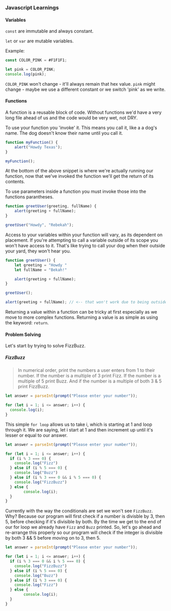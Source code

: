 ### Javascript Learnings

#### Variables

`const` are immutable and always constant. 

`let` or `var` are mutable variables.

Example: 

``` js
const COLOR_PINK = #F1F1F1;

let pink = COLOR_PINK;
console.log(pink);
```

`COLOR_PINK` won't change - it'll always remain that hex value. 
`pink` might change - maybe we use a different constant or we switch 'pink' as we write. 

#### Functions

A function is a reusable block of code. Without functions we'd have a very long file ahead of us and the code would be very wet, not DRY.

To use your function you 'invoke' it. This means you call it, like a a dog's name. The dog doesn't know their name until you call it.

```js
function myFunction() {
    alert("Howdy Texas");
}

myFunction();
```

At the bottom of the above snippet is where we're actually running our function, now that we've invoked the function we'll get the return of its contents.

To use parameters inside a function you must invoke those into the functions parantheses. 

```js
function greetUser(greeting, fullName) {
    alert(greeting + fullName);
}

greetUser("Howdy", "Rebekah");
```

Access to your variables within your function will vary, as its dependent on placement. 
If you're attempting to call a variable outside of its scope you won't have access to it. That's like trying to call your dog when their outside your yard, they won't hear you. 

```js
function greetUser() {
    let greeting = "Howdy "
    let fullName = "Bekah!"

    alert(greeting + fullName);
}

greetUser();

alert(greeting + fullName); // <-- that won't work due to being outside of the function. your dog can't hear you - its chasing squirrels!
```

Returning a value within a function can be tricky at first especially as we move to more complex functions. 
Returning a value is as simple as using the keyword: `return`.

#### Problem Solving

Let's start by trying to solve FizzBuzz. 

##### FizzBuzz

> In numerical order, print the numbers a user enters from 1 to their number. If the number is a multiple of 3 print Fizz. If the number is a multiple of 5 print Buzz. And if the number is a multiple of both 3 & 5 print FizzBuzz. 

```js
let answer = parseInt(prompt("Please enter your number"));

for (let i = 1; i <= answer; i++) {
  console.log(i);
}
```

This simple `for loop` allows us to take i, which is starting at 1 and loop through it. We are saying, let i start at 1 and then increment up until it's lesser or equal to our answer. 

```js
let answer = parseInt(prompt("Please enter your number"));

for (let i = 1; i <= answer; i++) {
  if (i % 3 === 0) {
    console.log("Fizz")
  } else if (i % 5 === 0) {
    console.log("Buzz")
  } else if (i % 3 === 0 && i % 5 === 0) {
    console.log("FizzBuzz")
  } else {
		console.log(i);
  }
}
```

Currently with the way the conditionals are set we won't see `FizzBuzz`. Why? Because our program will first check if a number is divisble by 3, then 5, before checking if it's divisible by both. By the time we get to the end of our for loop we already have `Fizz` and `Buzz` printed. 
So, let's go ahead and re-arrange this properly so our program will check if the integer is divisible by both 3 && 5 before moving on to 3, then 5. 

```js
let answer = parseInt(prompt("Please enter your number"));

for (let i = 1; i <= answer; i++) {
  if (i % 3 === 0 && i % 5 === 0) {
    console.log("FizzBuzz")
  } else if (i % 5 === 0) {
    console.log("Buzz")
  } else if (i % 3 === 0) {
    console.log("Fizz")
  } else {
		console.log(i);
  }
}
```

















































